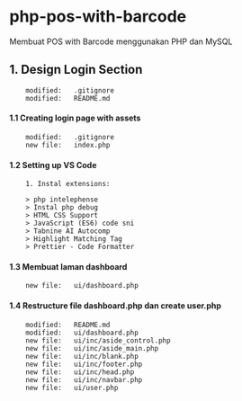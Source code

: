 # php-pos-with-barcode
Membuat POS with Barcode menggunakan PHP dan MySQL


## 1. Design Login Section

        modified:   .gitignore
        modified:   README.md


#### 1.1 Creating login page with assets

        modified:   .gitignore
        new file:   index.php


#### 1.2 Setting up VS Code

        1. Instal extensions:

        > php intelephense
        > Instal php debug
        > HTML CSS Support
        > JavaScript (ES6) code sni
        > Tabnine AI Autocomp
        > Highlight Matching Tag
        > Prettier - Code Formatter


#### 1.3 Membuat laman dashboard

        new file:   ui/dashboard.php


#### 1.4 Restructure file dashboard.php dan create user.php

        modified:   README.md
        modified:   ui/dashboard.php
        new file:   ui/inc/aside_control.php
        new file:   ui/inc/aside_main.php
        new file:   ui/inc/blank.php
        new file:   ui/inc/footer.php
        new file:   ui/inc/head.php
        new file:   ui/inc/navbar.php
        new file:   ui/user.php
